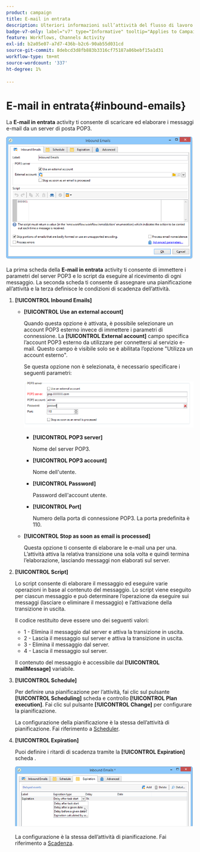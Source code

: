 ```yaml
---
product: campaign
title: E-mail in entrata
description: Ulteriori informazioni sull’attività del flusso di lavoro Inbound Emails
badge-v7-only: label="v7" type="Informative" tooltip="Applies to Campaign Classic v7 only"
feature: Workflows, Channels Activity
exl-id: b2a05e07-a7d7-436b-b2c6-90ab55d031cd
source-git-commit: 8debcd3d8fb883b3316cf75187a86bebf15a1d31
workflow-type: tm+mt
source-wordcount: '337'
ht-degree: 1%

---
```


# E-mail in entrata{#inbound-emails}



La **E-mail in entrata** activity ti consente di scaricare ed elaborare i messaggi e-mail da un server di posta POP3.

![](assets/email_rec_edit_1.png)

La prima scheda della **E-mail in entrata** activity ti consente di immettere i parametri del server POP3 e lo script da eseguire al ricevimento di ogni messaggio. La seconda scheda ti consente di assegnare una pianificazione all’attività e la terza definisce le condizioni di scadenza dell’attività.

1. **[!UICONTROL Inbound Emails]**

   * **[!UICONTROL Use an external account]**

      Quando questa opzione è attivata, è possibile selezionare un account POP3 esterno invece di immettere i parametri di connessione. La **[!UICONTROL External account]** campo specifica l’account POP3 esterno da utilizzare per connettersi al servizio e-mail. Questo campo è visibile solo se è abilitata l’opzione &quot;Utilizza un account esterno&quot;.

      Se questa opzione non è selezionata, è necessario specificare i seguenti parametri:

      ![](assets/email_rec_edit_1b.png)

      * **[!UICONTROL POP3 server]**

         Nome del server POP3.

      * **[!UICONTROL POP3 account]**

         Nome dell&#39;utente.

      * **[!UICONTROL Password]**

         Password dell&#39;account utente.

      * **[!UICONTROL Port]**

         Numero della porta di connessione POP3. La porta predefinita è 110.
   * **[!UICONTROL Stop as soon as email is processed]**

      Questa opzione ti consente di elaborare le e-mail una per una. L’attività attiva la relativa transizione una sola volta e quindi termina l’elaborazione, lasciando messaggi non elaborati sul server.


1. **[!UICONTROL Script]**

   Lo script consente di elaborare il messaggio ed eseguire varie operazioni in base al contenuto del messaggio. Lo script viene eseguito per ciascun messaggio e può determinare l’operazione da eseguire sui messaggi (lasciare o eliminare il messaggio) e l’attivazione della transizione in uscita.

   Il codice restituito deve essere uno dei seguenti valori:

   * 1 - Elimina il messaggio dal server e attiva la transizione in uscita.
   * 2 - Lascia il messaggio sul server e attiva la transizione in uscita.
   * 3 - Elimina il messaggio dal server.
   * 4 - Lascia il messaggio sul server.

   Il contenuto del messaggio è accessibile dal **[!UICONTROL mailMessage]** variabile.

1. **[!UICONTROL Schedule]**

   Per definire una pianificazione per l’attività, fai clic sul pulsante **[!UICONTROL Scheduling]** scheda e controllo **[!UICONTROL Plan execution]**. Fai clic sul pulsante **[!UICONTROL Change]** per configurare la pianificazione.

   La configurazione della pianificazione è la stessa dell’attività di pianificazione. Fai riferimento a [Scheduler](scheduler.md).

1. **[!UICONTROL Expiration]**

   Puoi definire i ritardi di scadenza tramite la **[!UICONTROL Expiration]** scheda .

   ![](assets/email_rec_edit_3.png)

   La configurazione è la stessa dell’attività di pianificazione. Fai riferimento a [Scadenza](defining-approvals.md).

